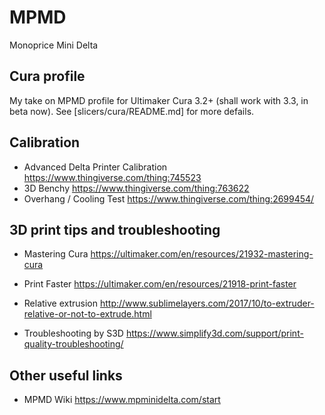 # MPMD
Monoprice Mini Delta

## Cura profile

My take on MPMD profile for Ultimaker Cura 3.2+ (shall work with 3.3, in beta now).
See [slicers/cura/README.md] for more defails.

## Calibration

- Advanced Delta Printer Calibration https://www.thingiverse.com/thing:745523
- 3D Benchy https://www.thingiverse.com/thing:763622
- Overhang / Cooling Test https://www.thingiverse.com/thing:2699454/

## 3D print tips and troubleshooting

- Mastering Cura https://ultimaker.com/en/resources/21932-mastering-cura
- Print Faster https://ultimaker.com/en/resources/21918-print-faster
- Relative extrusion http://www.sublimelayers.com/2017/10/to-extruder-relative-or-not-to-extrude.html

- Troubleshooting by S3D https://www.simplify3d.com/support/print-quality-troubleshooting/

## Other useful links

- MPMD Wiki https://www.mpminidelta.com/start
